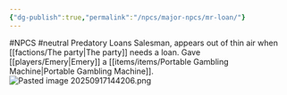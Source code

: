 ```yaml
---
{"dg-publish":true,"permalink":"/npcs/major-npcs/mr-loan/"}
---
```


#NPCS #neutral
Predatory Loans Salesman, appears out of thin air when [[factions/The party\|The party]] needs a loan. Gave [[players/Emery\|Emery]] a [[items/items/Portable Gambling Machine\|Portable Gambling Machine]].
![Pasted image 20250917144206.png](/img/user/npcs/images/Pasted%20image%2020250917144206.png)